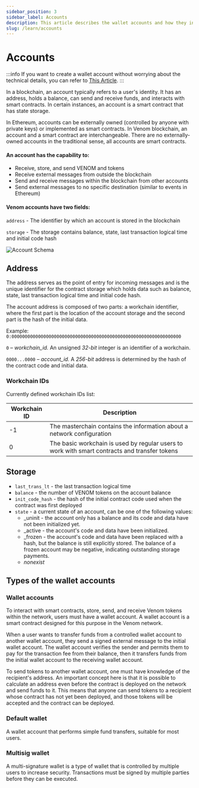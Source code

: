 ```yaml
---
sidebar_position: 3
sidebar_label: Accounts
description: This article describes the wallet accounts and how they interact on-chain.
slug: /learn/accounts
---
```


# Accounts

:::info
If you want to create a wallet account without worrying about the technical details, you can refer to [This Article](../general/wallet/creating-new-wallet.md).
:::

In a blockchain, an account typically refers to a user's identity. It has an address, holds a balance, can send and receive funds, and interacts with smart contracts. In certain instances, an account is a smart contract that has state storage.

In Ethereum, accounts can be externally owned (controlled by anyone with private keys) or implemented as smart contracts. In Venom blockchain, an account and a smart contract are interchangeable. There are no externally-owned accounts in the traditional sense, all accounts are smart contracts.

#### **An account has the capability to:**

* Receive, store, and send VENOM and tokens
* Receive external messages from outside the blockchain
* Send and receive messages within the blockchain from other accounts
* Send external messages to no specific destination (similar to events in Ethereum)

#### **Venom accounts have two fields:**

`address` - The identifier by which an account is stored in the blockchain

`storage` - The storage contains balance, state, last transaction logical time and initial code hash

![Account Schema](../../../static/img/account-schema.jpeg)

## Address

The address serves as the point of entry for incoming messages and is the unique identifier for the contract storage which holds data such as balance, state, last transaction logical time and initial code hash.

The account address is composed of two parts: a workchain identifier, where the first part is the location of the account storage and the second part is the hash of the initial data.

Example: `0:0000000000000000000000000000000000000000000000000000000000000000`

`0` – _workchain\_id._ An unsigned _32-bit_ integer is an identifier of a workchain.

`0000...0000` _– account\_id._ A _256-bit_ address is determined by the hash of the contract code and initial data.

### **Workchain IDs**

Currently defined workchain IDs list:

| Workchain ID | Description                                                                                   |
| ------------ | --------------------------------------------------------------------------------------------- |
| -1           | The masterchain contains the information about a network configuration                        |
| 0            | The basic workchain is used by regular users to work with smart contracts and transfer tokens |

## Storage

* `last_trans_lt` - the last transaction logical time
* `balance` - the number of VENOM tokens on the account balance
* `init_code_hash` - the hash of the initial contract code used when the contract was first deployed
* `state` - a current state of an account, can be one of the following values:
  * _uninit - the account only has a balance and its code and data have not been initialized yet.
  * _active - the account's code and data have been initialized.
  * _frozen - the account's code and data have been replaced with a hash, but the balance is still explicitly stored. The balance of a frozen account may be negative, indicating outstanding storage payments.
  * _nonexist_

## Types of the wallet accounts

### Wallet accounts

To interact with smart contracts, store, send, and receive Venom tokens within the network, users must have a wallet account. A wallet account is a smart contract designed for this purpose in the Venom network.

When a user wants to transfer funds from a controlled wallet account to another wallet account, they send a signed external message to the initial wallet account. The wallet account verifies the sender and permits them to pay for the transaction fee from their balance, then it transfers funds from the initial wallet account to the receiving wallet account.

To send tokens to another wallet account, one must have knowledge of the recipient's address. An important concept here is that it is possible to calculate an address even before the contract is deployed on the network and send funds to it. This means that anyone can send tokens to a recipient whose contract has not yet been deployed, and those tokens will be accepted and the contract can be deployed.

### Default wallet

A wallet account that performs simple fund transfers, suitable for most users.

### Multisig wallet

A multi-signature wallet is a type of wallet that is controlled by multiple users to increase security. Transactions must be signed by multiple parties before they can be executed.
